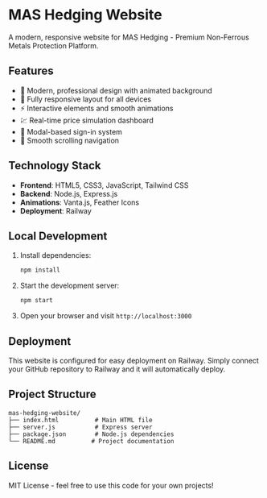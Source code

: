 # MAS Hedging Website

A modern, responsive website for MAS Hedging - Premium Non-Ferrous Metals Protection Platform.

## Features

- 🎨 Modern, professional design with animated background
- 📱 Fully responsive layout for all devices
- ⚡ Interactive elements and smooth animations
- 💹 Real-time price simulation dashboard
- 🔐 Modal-based sign-in system
- 🧭 Smooth scrolling navigation

## Technology Stack

- **Frontend**: HTML5, CSS3, JavaScript, Tailwind CSS
- **Backend**: Node.js, Express.js
- **Animations**: Vanta.js, Feather Icons
- **Deployment**: Railway

## Local Development

1. Install dependencies:
   ```bash
   npm install
   ```

2. Start the development server:
   ```bash
   npm start
   ```

3. Open your browser and visit `http://localhost:3000`

## Deployment

This website is configured for easy deployment on Railway. Simply connect your GitHub repository to Railway and it will automatically deploy.

## Project Structure

```
mas-hedging-website/
├── index.html          # Main HTML file
├── server.js           # Express server
├── package.json        # Node.js dependencies
└── README.md          # Project documentation
```

## License

MIT License - feel free to use this code for your own projects!
